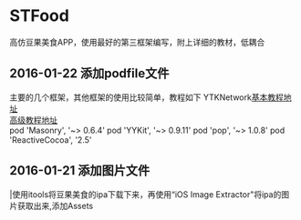 # STFood
高仿豆果美食APP，使用最好的第三框架编写，附上详细的教材，低耦合
## 2016-01-22 添加podfile文件
  主要的几个框架，其他框架的使用比较简单，教程如下
  YTKNetwork[基本教程地址](https://github.com/yuantiku/YTKNetwork/blob/master/BasicGuide.md)<br/>
            [高级教程地址](https://github.com/yuantiku/YTKNetwork/blob/master/ProGuide.md)<br/>
pod 'Masonry', '~> 0.6.4'
pod 'YYKit', '~> 0.9.11'
pod 'pop', '~> 1.0.8'
pod 'ReactiveCocoa', '2.5'

## 2016-01-21 添加图片文件
  |使用itools将豆果美食的ipa下载下来，再使用“iOS Image Extractor"将ipa的图片获取出来,添加Assets
